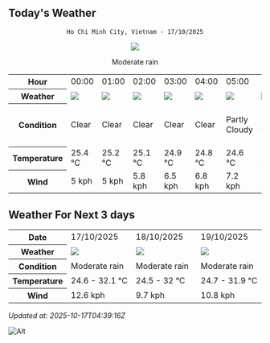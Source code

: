 ## Today's Weather
<div align="center">

`Ho Chi Minh City, Vietnam - 17/10/2025`

<img src="https://cdn.weatherapi.com/weather/64x64/day/302.png"/>

Moderate rain

</div>


<table>
    <tr>
        <th>Hour</th>
          <td>00:00</div>   <td>01:00</div>   <td>02:00</div>   <td>03:00</div>   <td>04:00</div>   <td>05:00</div>   <td>06:00</div>   <td>07:00</div>   <td>08:00</div>   <td>09:00</div>   <td>10:00</div>   <td>$${\color{red}11:00}$$</td>   <td>12:00</div>   <td>13:00</div>   <td>14:00</div>   <td>15:00</div>   <td>16:00</div>   <td>17:00</div>   <td>18:00</div>   <td>19:00</div>   <td>20:00</div>   <td>21:00</div>   <td>22:00</div>   <td>23:00</div> 
    </tr>
    <tr>
        <th>Weather</th>
        <td><img src="https://cdn.weatherapi.com/weather/64x64/night/113.png"></img></td><td><img src="https://cdn.weatherapi.com/weather/64x64/night/113.png"></img></td><td><img src="https://cdn.weatherapi.com/weather/64x64/night/113.png"></img></td><td><img src="https://cdn.weatherapi.com/weather/64x64/night/113.png"></img></td><td><img src="https://cdn.weatherapi.com/weather/64x64/night/113.png"></img></td><td><img src="https://cdn.weatherapi.com/weather/64x64/night/116.png"></img></td><td><img src="https://cdn.weatherapi.com/weather/64x64/day/116.png"></img></td><td><img src="https://cdn.weatherapi.com/weather/64x64/day/116.png"></img></td><td><img src="https://cdn.weatherapi.com/weather/64x64/day/113.png"></img></td><td><img src="https://cdn.weatherapi.com/weather/64x64/day/263.png"></img></td><td><img src="https://cdn.weatherapi.com/weather/64x64/day/176.png"></img></td><td><img src="https://cdn.weatherapi.com/weather/64x64/day/116.png"></img></td><td><img src="https://cdn.weatherapi.com/weather/64x64/day/356.png"></img></td><td><img src="https://cdn.weatherapi.com/weather/64x64/day/176.png"></img></td><td><img src="https://cdn.weatherapi.com/weather/64x64/day/176.png"></img></td><td><img src="https://cdn.weatherapi.com/weather/64x64/day/116.png"></img></td><td><img src="https://cdn.weatherapi.com/weather/64x64/day/116.png"></img></td><td><img src="https://cdn.weatherapi.com/weather/64x64/day/200.png"></img></td><td><img src="https://cdn.weatherapi.com/weather/64x64/night/116.png"></img></td><td><img src="https://cdn.weatherapi.com/weather/64x64/night/176.png"></img></td><td><img src="https://cdn.weatherapi.com/weather/64x64/night/356.png"></img></td><td><img src="https://cdn.weatherapi.com/weather/64x64/night/353.png"></img></td><td><img src="https://cdn.weatherapi.com/weather/64x64/night/116.png"></img></td><td><img src="https://cdn.weatherapi.com/weather/64x64/night/116.png"></img></td>
    </tr>
    <tr>
        <th>Condition</th>
        <td width="200px">Clear </td><td width="200px">Clear </td><td width="200px">Clear </td><td width="200px">Clear </td><td width="200px">Clear </td><td width="200px">Partly Cloudy </td><td width="200px">Partly Cloudy </td><td width="200px">Partly Cloudy </td><td width="200px">Sunny</td><td width="200px">Patchy light drizzle</td><td width="200px">Patchy rain nearby</td><td width="200px">Partly cloudy</td><td width="200px">Moderate or heavy rain shower</td><td width="200px">Patchy rain nearby</td><td width="200px">Patchy rain nearby</td><td width="200px">Partly Cloudy </td><td width="200px">Partly Cloudy </td><td width="200px">Thundery outbreaks in nearby</td><td width="200px">Partly Cloudy </td><td width="200px">Patchy rain nearby</td><td width="200px">Moderate or heavy rain shower</td><td width="200px">Light rain shower</td><td width="200px">Partly Cloudy </td><td width="200px">Partly Cloudy </td>
    </tr>
    <tr>
        <th>Temperature</th>
        <td>25.4 °C</td><td>25.2 °C</td><td>25.1 °C</td><td>24.9 °C</td><td>24.8 °C</td><td>24.6 °C</td><td>24.6 °C</td><td>26 °C</td><td>27.8 °C</td><td>29.6 °C</td><td>31.1 °C</td><td>32.4 °C</td><td>32.1 °C</td><td>31.7 °C</td><td>31.7 °C</td><td>31.7 °C</td><td>31.4 °C</td><td>30 °C</td><td>27.9 °C</td><td>26.8 °C</td><td>26.1 °C</td><td>26.1 °C</td><td>26.1 °C</td><td>25.9 °C</td>
    </tr>
    <tr>
        <th>Wind</th>
        <td>5 kph</td><td>5 kph</td><td>5.8 kph</td><td>6.5 kph</td><td>6.8 kph</td><td>7.2 kph</td><td>7.2 kph</td><td>7.9 kph</td><td>7.9 kph</td><td>8.3 kph</td><td>9 kph</td><td>7.9 kph</td><td>5.4 kph</td><td>5.4 kph</td><td>3.6 kph</td><td>3.6 kph</td><td>6.1 kph</td><td>8.3 kph</td><td>11.2 kph</td><td>10.8 kph</td><td>12.6 kph</td><td>10.8 kph</td><td>7.6 kph</td><td>5.8 kph</td>
    </tr>
</table>


## Weather For Next 3 days


<table>
    <tr>
        <th>Date</th>
        <td>17/10/2025</td><td>18/10/2025</td><td>19/10/2025</td>
    </tr>
    <tr>
        <th>Weather</th>
        <td><img src="https://cdn.weatherapi.com/weather/64x64/day/302.png"></img></td><td><img src="https://cdn.weatherapi.com/weather/64x64/day/302.png"></img></td><td><img src="https://cdn.weatherapi.com/weather/64x64/day/302.png"></img></td>
    </tr>
    <tr>
        <th>Condition</th>
        <td width="200px">Moderate rain</td><td width="200px">Moderate rain</td><td width="200px">Moderate rain</td>
    </tr>
    <tr>
        <th>Temperature</th>
        <td>24.6 -  32.1 °C</td><td>24.5 -  32 °C</td><td>24.7 -  31.9 °C</td>
    </tr>
    <tr>
        <th>Wind</th>
        <td>12.6 kph</td><td>9.7 kph</td><td>10.8 kph</td>
    </tr>
</table>


*Updated at: 2025-10-17T04:39:16Z*

![Alt](https://repobeats.axiom.co/api/embed/7d451ae2cdef1648d2e14e5cc714356b2ebae209.svg "Repobeats analytics image")